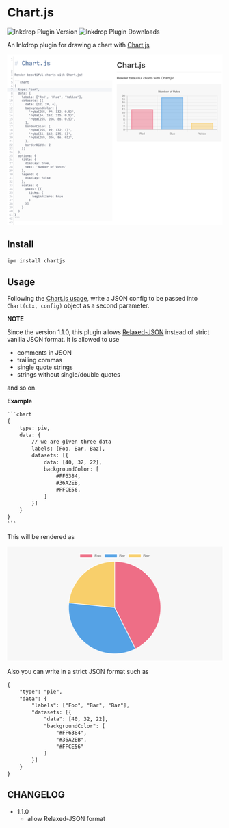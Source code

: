 # Chart.js
![Inkdrop Plugin Version](https://inkdrop-plugin-badge.vercel.app/api/version/chartjs&style=flat)
![Inkdrop Plugin Downloads](https://inkdrop-plugin-badge.vercel.app/api/downloads/chartjs&style=flat)

An Inkdrop plugin for drawing a chart with [Chart.js](https://www.chartjs.org/)

![sample](./img/sample.png)

## Install

```
ipm install chartjs
```

## Usage

Following the [Chart.js usage](https://www.chartjs.org/docs/latest/getting-started/usage.html), write a JSON config to be passed into `Chart(ctx, config)` object as a second parameter.

**NOTE**

Since the version 1.1.0, this plugin allows [Relaxed-JSON](http://oleg.fi/relaxed-json) instead of strict vanilla JSON format. It is allowed to use

- comments in JSON
- trailing commas
- single quote strings
- strings without single/double quotes

and so on.

**Example**

````
```chart
{
    type: pie, 
    data: {
        // we are given three data
        labels: [Foo, Bar, Baz],
        datasets: [{
            data: [40, 32, 22],
            backgroundColor: [
                #FF6384,
                #36A2EB,
                #FFCE56,
            ]
        }]
    }
}
```
````

This will be rendered as

![pie chart example](./img/pie.png)

Also you can write in a strict JSON format such as

````
{
    "type": "pie", 
    "data": {
        "labels": ["Foo", "Bar", "Baz"],
        "datasets: [{
            "data": [40, 32, 22],
            "backgroundColor": [
                "#FF6384",
                "#36A2EB",
                "#FFCE56"
            ]
        }]
    }
}
````

## CHANGELOG

- 1.1.0
  - allow Relaxed-JSON format